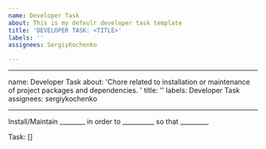 ```yaml
---
name: Developer Task
about: This is my defeulr developer task template
title: 'DEVELOPER TASK: <TITLE>'
labels: ''
assignees: SergiyKochenko

---
```


---
name: Developer Task
about: 'Chore related to installation or maintenance of project packages and dependencies. '
title: ''
labels: Developer Task
assignees: sergiykochenko

---

Install/Maintain ________ in order to __________ so that _________

Task: []

